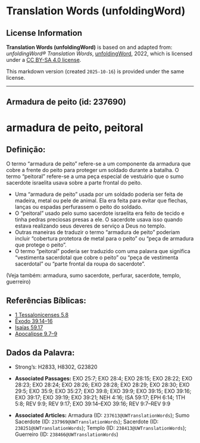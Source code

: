 # Translation Words (unfoldingWord)

## License Information

**Translation Words (unfoldingWord)** is based on and adapted from: _unfoldingWord® Translation Words_, [unfoldingWord](https://unfoldingword.org/utw), 2022, which is licensed under a [CC BY-SA 4.0 license](https://creativecommons.org/licenses/by-sa/4.0/legalcode.en).

This markdown version (created `2025-10-16`) is provided under the same license.



--------------------------------

## Armadura de peito (id: 237690)

armadura de peito, peitoral
===========================

Definição:
----------

O termo “armadura de peito” refere\-se a um componente da armadura que cobre a frente do peito para proteger um soldado durante a batalha. O termo “peitoral” refere\-se a uma peça especial de vestuário que o sumo sacerdote israelita usava sobre a parte frontal do peito.

* Uma “armadura de peito” usada por um soldado poderia ser feita de madeira, metal ou pele de animal. Ela era feita para evitar que flechas, lanças ou espadas perfurassem o peito do soldado.
* O “peitoral” usado pelo sumo sacerdote israelita era feito de tecido e tinha pedras preciosas presas a ele. O sacerdote usava isso quando estava realizando seus deveres de serviço a Deus no templo.
* Outras maneiras de traduzir o termo “armadura de peito” poderiam incluir “cobertura protetora de metal para o peito” ou “peça de armadura que protege o peito”.
* O termo “peitoral” poderia ser traduzido com uma palavra que significa “vestimenta sacerdotal que cobre o peito” ou “peça de vestimenta sacerdotal” ou “parte frontal da roupa do sacerdote”.

(Veja também: armadura, sumo sacerdote, perfurar, sacerdote, templo, guerreiro)

Referências Bíblicas:
---------------------

* [1 Tessalonicenses 5\.8](https://ref.ly/1Thess5:8)
* [Êxodo 39\.14–16](https://ref.ly/Exod39:14-Exod39:16)
* [Isaías 59\.17](https://ref.ly/Isa59:17)
* [Apocalipse 9\.7–9](https://ref.ly/Rev9:7-Rev9:9)

Dados da Palavra:
-----------------

* Strong’s: H2833, H8302, G23820

* **Associated Passages:** EXO 25:7; EXO 28:4; EXO 28:15; EXO 28:22; EXO 28:23; EXO 28:24; EXO 28:26; EXO 28:28; EXO 28:29; EXO 28:30; EXO 29:5; EXO 35:9; EXO 35:27; EXO 39:8; EXO 39:9; EXO 39:15; EXO 39:16; EXO 39:17; EXO 39:19; EXO 39:21; NEH 4:16; ISA 59:17; EPH 6:14; 1TH 5:8; REV 9:9; REV 9:17; EXO 39:14–EXO 39:16; REV 9:7–REV 9:9
* **Associated Articles:** Armadura (ID: `237613@UWTranslationWords`); Sumo Sacerdote (ID: `237969@UWTranslationWords`); Sacerdote (ID: `238251@UWTranslationWords`); Templo (ID: `238413@UWTranslationWords`); Guerreiro (ID: `238466@UWTranslationWords`)

